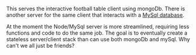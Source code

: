This serves the interactive football table client using mongoDb. There is another server for the same client that interacts with a [MySql database](https://github.com/al-mister-dog/football-database-mysql).

At the moment the Node/MySql server is more streamlined, requiring less functions and code to do the same job. The goal is to eventually create a stateless server/client stack than can use both mongoDb and mySql. Why can't we all just be friends?